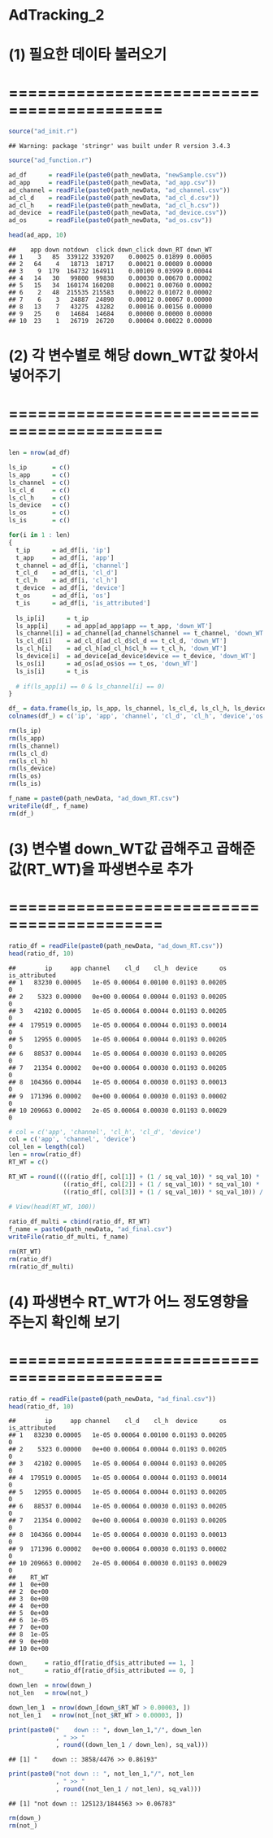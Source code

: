 AdTracking\_2
================

(1) 필요한 데이타 불러오기
==========================

==========================================
==========================================

``` r
source("ad_init.r")
```

    ## Warning: package 'stringr' was built under R version 3.4.3

``` r
source("ad_function.r")

ad_df      = readFile(paste0(path_newData, "newSample.csv"))
ad_app     = readFile(paste0(path_newData, "ad_app.csv"))
ad_channel = readFile(paste0(path_newData, "ad_channel.csv"))
ad_cl_d    = readFile(paste0(path_newData, "ad_cl_d.csv"))
ad_cl_h    = readFile(paste0(path_newData, "ad_cl_h.csv"))
ad_device  = readFile(paste0(path_newData, "ad_device.csv"))
ad_os      = readFile(paste0(path_newData, "ad_os.csv"))
```

``` r
head(ad_app, 10)
```

    ##    app down notdown  click down_click down_RT down_WT
    ## 1    3   85  339122 339207    0.00025 0.01899 0.00005
    ## 2   64    4   18713  18717    0.00021 0.00089 0.00000
    ## 3    9  179  164732 164911    0.00109 0.03999 0.00044
    ## 4   14   30   99800  99830    0.00030 0.00670 0.00002
    ## 5   15   34  160174 160208    0.00021 0.00760 0.00002
    ## 6    2   48  215535 215583    0.00022 0.01072 0.00002
    ## 7    6    3   24887  24890    0.00012 0.00067 0.00000
    ## 8   13    7   43275  43282    0.00016 0.00156 0.00000
    ## 9   25    0   14684  14684    0.00000 0.00000 0.00000
    ## 10  23    1   26719  26720    0.00004 0.00022 0.00000

(2) 각 변수별로 해당 down\_WT값 찾아서 넣어주기
===============================================

==========================================
==========================================

``` r
len = nrow(ad_df)

ls_ip       = c()
ls_app      = c()
ls_channel  = c()
ls_cl_d     = c()
ls_cl_h     = c()
ls_device   = c()
ls_os       = c()
ls_is       = c()

for(i in 1 : len)
{
  t_ip      = ad_df[i, 'ip']
  t_app     = ad_df[i, 'app']
  t_channel = ad_df[i, 'channel']
  t_cl_d    = ad_df[i, 'cl_d']
  t_cl_h    = ad_df[i, 'cl_h']
  t_device  = ad_df[i, 'device']
  t_os      = ad_df[i, 'os']
  t_is      = ad_df[i, 'is_attributed']
  
  ls_ip[i]      = t_ip
  ls_app[i]     = ad_app[ad_app$app == t_app, 'down_WT']
  ls_channel[i] = ad_channel[ad_channel$channel == t_channel, 'down_WT']
  ls_cl_d[i]    = ad_cl_d[ad_cl_d$cl_d == t_cl_d, 'down_WT']
  ls_cl_h[i]    = ad_cl_h[ad_cl_h$cl_h == t_cl_h, 'down_WT']
  ls_device[i]  = ad_device[ad_device$device == t_device, 'down_WT']
  ls_os[i]      = ad_os[ad_os$os == t_os, 'down_WT']
  ls_is[i]      = t_is
  
  # if(ls_app[i] == 0 & ls_channel[i] == 0)
}

df_ = data.frame(ls_ip, ls_app, ls_channel, ls_cl_d, ls_cl_h, ls_device, ls_os, ls_is)
colnames(df_) = c('ip', 'app', 'channel', 'cl_d', 'cl_h', 'device','os', 'is_attributed')

rm(ls_ip)
rm(ls_app)
rm(ls_channel)
rm(ls_cl_d)
rm(ls_cl_h)
rm(ls_device)
rm(ls_os)
rm(ls_is)

f_name = paste0(path_newData, "ad_down_RT.csv")
writeFile(df_, f_name)
rm(df_)
```

(3) 변수별 down\_WT값 곱해주고 곱해준 값(RT\_WT)을 파생변수로 추가
==================================================================

==========================================
==========================================

``` r
ratio_df = readFile(paste0(path_newData, "ad_down_RT.csv"))
head(ratio_df, 10)
```

    ##        ip     app channel    cl_d    cl_h  device      os is_attributed
    ## 1   83230 0.00005   1e-05 0.00064 0.00100 0.01193 0.00205             0
    ## 2    5323 0.00000   0e+00 0.00064 0.00044 0.01193 0.00205             0
    ## 3   42102 0.00005   1e-05 0.00064 0.00044 0.01193 0.00205             0
    ## 4  179519 0.00005   1e-05 0.00064 0.00044 0.01193 0.00014             0
    ## 5   12955 0.00005   1e-05 0.00064 0.00044 0.01193 0.00205             0
    ## 6   88537 0.00044   1e-05 0.00064 0.00030 0.01193 0.00205             0
    ## 7   21354 0.00002   0e+00 0.00064 0.00030 0.01193 0.00205             0
    ## 8  104366 0.00044   1e-05 0.00064 0.00030 0.01193 0.00013             0
    ## 9  171396 0.00002   0e+00 0.00064 0.00030 0.01193 0.00002             0
    ## 10 209663 0.00002   2e-05 0.00064 0.00030 0.01193 0.00029             0

``` r
# col = c('app', 'channel', 'cl_h', 'cl_d', 'device')
col = c('app', 'channel', 'device')
col_len = length(col)
len = nrow(ratio_df)
RT_WT = c()

RT_WT = round((((ratio_df[, col[1]] + (1 / sq_val_10)) * sq_val_10) *
               ((ratio_df[, col[2]] + (1 / sq_val_10)) * sq_val_10) *
               ((ratio_df[, col[3]] + (1 / sq_val_10)) * sq_val_10)) / ((sq_val_10  ^ (col_len - 1)) * 1), sq_val)
  
# View(head(RT_WT, 100))
```

``` r
ratio_df_multi = cbind(ratio_df, RT_WT)
f_name = paste0(path_newData, "ad_final.csv")
writeFile(ratio_df_multi, f_name)

rm(RT_WT)
rm(ratio_df)
rm(ratio_df_multi)
```

(4) 파생변수 RT\_WT가 어느 정도영향을 주는지 확인해 보기
========================================================

==========================================
==========================================

``` r
ratio_df = readFile(paste0(path_newData, "ad_final.csv"))
head(ratio_df, 10)
```

    ##        ip     app channel    cl_d    cl_h  device      os is_attributed
    ## 1   83230 0.00005   1e-05 0.00064 0.00100 0.01193 0.00205             0
    ## 2    5323 0.00000   0e+00 0.00064 0.00044 0.01193 0.00205             0
    ## 3   42102 0.00005   1e-05 0.00064 0.00044 0.01193 0.00205             0
    ## 4  179519 0.00005   1e-05 0.00064 0.00044 0.01193 0.00014             0
    ## 5   12955 0.00005   1e-05 0.00064 0.00044 0.01193 0.00205             0
    ## 6   88537 0.00044   1e-05 0.00064 0.00030 0.01193 0.00205             0
    ## 7   21354 0.00002   0e+00 0.00064 0.00030 0.01193 0.00205             0
    ## 8  104366 0.00044   1e-05 0.00064 0.00030 0.01193 0.00013             0
    ## 9  171396 0.00002   0e+00 0.00064 0.00030 0.01193 0.00002             0
    ## 10 209663 0.00002   2e-05 0.00064 0.00030 0.01193 0.00029             0
    ##    RT_WT
    ## 1  0e+00
    ## 2  0e+00
    ## 3  0e+00
    ## 4  0e+00
    ## 5  0e+00
    ## 6  1e-05
    ## 7  0e+00
    ## 8  1e-05
    ## 9  0e+00
    ## 10 0e+00

``` r
down_     = ratio_df[ratio_df$is_attributed == 1, ]
not_      = ratio_df[ratio_df$is_attributed == 0, ]

down_len  = nrow(down_)
not_len   = nrow(not_)

down_len_1  = nrow(down_[down_$RT_WT > 0.00003, ])
not_len_1   = nrow(not_[not_$RT_WT > 0.00003, ])

print(paste0("    down :: ", down_len_1,"/", down_len
             , " >> "
             , round((down_len_1 / down_len), sq_val)))
```

    ## [1] "    down :: 3858/4476 >> 0.86193"

``` r
print(paste0("not down :: ", not_len_1,"/", not_len
             , " >> "
             , round((not_len_1 / not_len), sq_val)))
```

    ## [1] "not down :: 125123/1844563 >> 0.06783"

``` r
rm(down_)
rm(not_)
```
